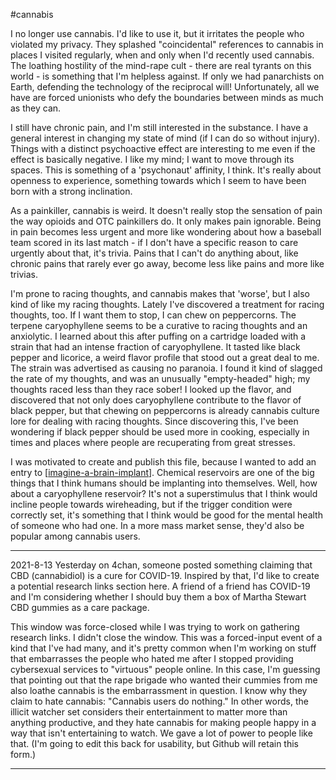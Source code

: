 #cannabis

I no longer use cannabis.  I'd like to use it, but it irritates the people who violated my privacy.  They splashed "coincidental" references to cannabis in places I visited regularly, when and only when I'd recently used cannabis.  The loathing hostility of the mind-rape cult - there are real tyrants on this world - is something that I'm helpless against.  If only we had panarchists on Earth, defending the technology of the reciprocal will!  Unfortunately, all we have are forced unionists who defy the boundaries between minds as much as they can.

I still have chronic pain, and I'm still interested in the substance.  I have a general interest in changing my state of mind (if I can do so without injury).  Things with a distinct psychoactive effect are interesting to me even if the effect is basically negative.  I like my mind; I want to move through its spaces.  This is something of a 'psychonaut' affinity, I think.  It's really about openness to experience, something towards which I seem to have been born with a strong inclination.

As a painkiller, cannabis is weird.  It doesn't really stop the sensation of pain the way opioids and OTC painkillers do.  It only makes pain ignorable.  Being in pain becomes less urgent and more like wondering about how a baseball team scored in its last match - if I don't have a specific reason to care urgently about that, it's trivia.  Pains that I can't do anything about, like chronic pains that rarely ever go away, become less like pains and more like trivias.

I'm prone to racing thoughts, and cannabis makes that 'worse', but I also kind of like my racing thoughts.  Lately I've discovered a treatment for racing thoughts, too.  If I want them to stop, I can chew on peppercorns.  The terpene caryophyllene seems to be a curative to racing thoughts and an anxiolytic.  I learned about this after puffing on a cartridge loaded with a strain that had an intense fraction of caryophyllene.  It tasted like black pepper and licorice, a weird flavor profile that stood out a great deal to me.  The strain was advertised as causing no paranoia.  I found it kind of slagged the rate of my thoughts, and was an unusually "empty-headed" high; my thoughts raced less than they race sober!  I looked up the flavor, and discovered that not only does caryophyllene contribute to the flavor of black pepper, but that chewing on peppercorns is already cannabis culture lore for dealing with racing thoughts.  Since discovering this, I've been wondering if black pepper should be used more in cooking, especially in times and places where people are recuperating from great stresses.

I was motivated to create and publish this file, because I wanted to add an entry to [[imagine-a-brain-implant]].  Chemical reservoirs are one of the big things that I think humans should be implanting into themselves.  Well, how about a caryophyllene reservoir?  It's not a superstimulus that I think would incline people towards wireheading, but if the trigger condition were correctly set, it's something that I think would be good for the mental health of someone who had one.  In a more mass market sense, they'd also be popular among cannabis users.

---
2021-8-13
Yesterday on 4chan, someone posted something claiming that CBD (cannabidiol) is a cure for COVID-19.  Inspired by that, I'd like to create a potential research links section here.  A friend of a friend has COVID-19 and I'm considering whether I should buy them a box of Martha Stewart CBD gummies as a care package.

This window was force-closed while I was trying to work on gathering research links.  I didn't close the window.  This was a forced-input event of a kind that I've had many, and it's pretty common when I'm working on stuff that embarrasses the people who hated me after I stopped providing cybersexual services to "virtuous" people online.  In this case, I'm guessing that pointing out that the rape brigade who wanted their cummies from me also loathe cannabis is the embarrassment in question.  I know why they claim to hate cannabis: "Cannabis users do nothing."  In other words, the illicit watcher set considers their entertainment to matter more than anything productive, and they hate cannabis for making people happy in a way that isn't entertaining to watch.  We gave a lot of power to people like that.  (I'm going to edit this back for usability, but Github will retain this form.)

---


[//begin]: # "Autogenerated link references for markdown compatibility"
[imagine-a-brain-implant]: imagine-a-brain-implant.md "Imagine a Brain Implant"
[//end]: # "Autogenerated link references"